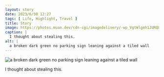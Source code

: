 ```yaml
---
layout: story
date: 2023/6/30 12:27
tags: [ Life, Highlight, Travel ]
title: Story
image: https://photos.muan.dev/cdn-cgi/imagedelivery/-wp_VgtWlgmh1JURQ8t1mg/38f05f3e-36b7-469e-2ea0-779c47da3100/public
caption: |
  I thought about stealing this.
alt: |
  a broken dark green no parking sign leaning against a tiled wall
---
```


![a broken dark green no parking sign leaning against a tiled wall](https://photos.muan.dev/cdn-cgi/imagedelivery/-wp_VgtWlgmh1JURQ8t1mg/38f05f3e-36b7-469e-2ea0-779c47da3100/public)

I thought about stealing this.
